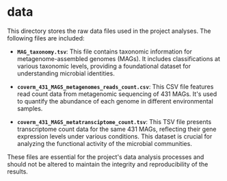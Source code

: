 # data
This directory stores the raw data files used in the project analyses. The following files are included:

- **`MAG_taxonomy.tsv`**: This file contains taxonomic information for metagenome-assembled genomes (MAGs). It includes classifications at various taxonomic levels, providing a foundational dataset for understanding microbial identities.

- **`coverm_431_MAGS_metagenomes_reads_count.csv`**: This CSV file features read count data from metagenomic sequencing of 431 MAGs. It's used to quantify the abundance of each genome in different environmental samples.

- **`coverm_431_MAGS_metatransciptome_count.tsv`**: This TSV file presents transcriptome count data for the same 431 MAGs, reflecting their gene expression levels under various conditions. This dataset is crucial for analyzing the functional activity of the microbial communities.

These files are essential for the project's data analysis processes and should not be altered to maintain the integrity and reproducibility of the results.

